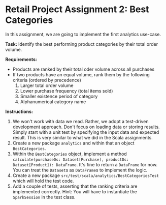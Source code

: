 # Retail Project Assignment 2: Best Categories

In this assignment, we are going to implement the first analytics use-case.

**Task:** Identify the best performing product categories by their total order volume.

**Requirements:**

- Products are ranked by their total oder volume across all purchases
- If two products have an equal volume, rank them by the following criteria (ordered by precedence)
  1. Larger total order volume
  2. Lower purchase frequency (total items sold)
  3. Smaller existence period of category
  4. Alphanumerical category name

**Instructions:**

1. We won't work with data we read. Rather, we adopt a test-driven development approach. Don't focus on loading data or storing results. Simply start with a unit test by specifying the input data and expected result. This is very similar to what we did in the Scala assignments.
2. Create a new package `analytics` and within that an object `BestCategories`.
3. Within the `BestCategories` object, implement a method `calculate(purchaseDs: Dataset[Purchase], productDs: Dataset[Product]): DataFrame`. It's fine to return a `DataFrame` for now. You can treat the `Dataset`s as `DataFrame`s to implement the logic.
4. Create a new package `src/test/scala/analytics/BestCategoriesTest` which will hold the test code.
5. Add a couple of tests, asserting that the ranking criteria are implemented correctly. Hint: You will have to instantiate the `SparkSession` in the test class.
